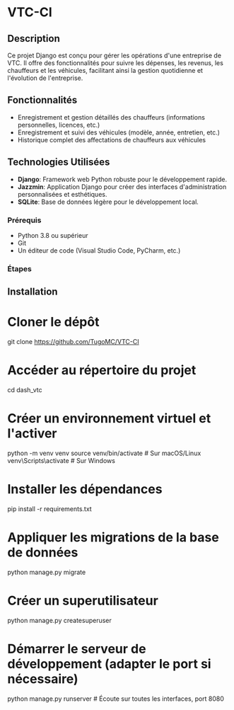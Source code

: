 # VTC-CI

## Description

Ce projet Django est conçu pour gérer les opérations d'une entreprise de VTC. Il offre des fonctionnalités pour suivre les dépenses, les revenus, les chauffeurs et les véhicules, facilitant ainsi la gestion quotidienne et l'évolution de l'entreprise.

## Fonctionnalités

* Enregistrement et gestion détaillés des chauffeurs (informations personnelles, licences, etc.)
* Enregistrement et suivi des véhicules (modèle, année, entretien, etc.)
* Historique complet des affectations de chauffeurs aux véhicules

## Technologies Utilisées

* **Django**: Framework web Python robuste pour le développement rapide.
* **Jazzmin**: Application Django pour créer des interfaces d'administration personnalisées et esthétiques.
* **SQLite**: Base de données légère pour le développement local.


### Prérequis
* Python 3.8 ou supérieur
* Git
* Un éditeur de code (Visual Studio Code, PyCharm, etc.)

### Étapes

## Installation

# Cloner le dépôt
git clone https://github.com/TugoMC/VTC-CI

# Accéder au répertoire du projet
cd dash_vtc

# Créer un environnement virtuel et l'activer
python -m venv venv
source venv/bin/activate  # Sur macOS/Linux
venv\Scripts\activate  # Sur Windows

# Installer les dépendances
pip install -r requirements.txt

# Appliquer les migrations de la base de données
python manage.py migrate

# Créer un superutilisateur
python manage.py createsuperuser

# Démarrer le serveur de développement (adapter le port si nécessaire)
python manage.py runserver  # Écoute sur toutes les interfaces, port 8080

